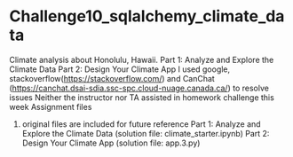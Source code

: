 # Challenge10_sqlalchemy_climate_data
Climate analysis about Honolulu, Hawaii. 
Part 1: Analyze and Explore the Climate Data 
Part 2: Design Your Climate App 
I used      google, 
            stackoverflow(https://stackoverflow.com/) and 
            CanChat (https://canchat.dsai-sdia.ssc-spc.cloud-nuage.canada.ca/)
            to resolve issues 
Neither the instructor nor TA assisted in homework challenge this week
Assignment files
1. original files are included for future reference
Part 1: Analyze and Explore the Climate Data (solution file: climate_starter.ipynb)
Part 2: Design Your Climate App (solution file: app.3.py)